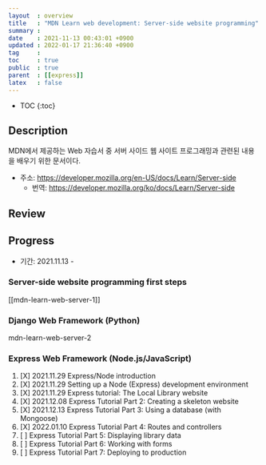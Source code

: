 ```yaml
---
layout  : overview
title   : "MDN Learn web development: Server-side website programming"
summary : 
date    : 2021-11-13 00:43:01 +0900
updated : 2022-01-17 21:36:40 +0900
tag     : 
toc     : true
public  : true
parent  : [[express]]
latex   : false
---
```

* TOC
{:toc}

## Description

MDN에서 제공하는 Web 자습서 중 서버 사이드 웹 사이트 프로그래밍과 관련된 내용을 배우기 위한 문서이다.

* 주소: https://developer.mozilla.org/en-US/docs/Learn/Server-side
    * 번역: https://developer.mozilla.org/ko/docs/Learn/Server-side

## Review

## Progress

* 기간: 2021.11.13 -

### Server-side website programming first steps

[[mdn-learn-web-server-1]]

### Django Web Framework (Python)

mdn-learn-web-server-2

### Express Web Framework (Node.js/JavaScript)

1. [X] 2021.11.29 Express/Node introduction
1. [X] 2021.11.29 Setting up a Node (Express) development environment
1. [X] 2021.11.29 Express tutorial: The Local Library website
1. [X] 2021.12.08 Express Tutorial Part 2: Creating a skeleton website
1. [X] 2021.12.13 Express Tutorial Part 3: Using a database (with Mongoose)
1. [X] 2022.01.10 Express Tutorial Part 4: Routes and controllers
1. [ ] Express Tutorial Part 5: Displaying library data
1. [ ] Express Tutorial Part 6: Working with forms
1. [ ] Express Tutorial Part 7: Deploying to production
